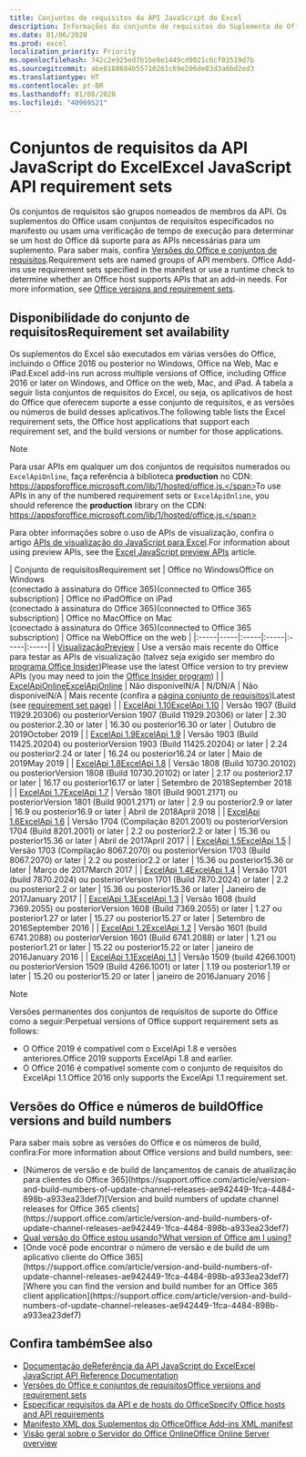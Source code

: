 ```yaml
---
title: Conjuntos de requisitos da API JavaScript do Excel
description: Informações do conjunto de requisitos do Suplemento do Office para Builds do Excel
ms.date: 01/06/2020
ms.prod: excel
localization_priority: Priority
ms.openlocfilehash: 742c2e925ed7b1be8e1449cd9021c6cf03519d7b
ms.sourcegitcommit: abe8188684b55710261c69e206de83d3a6bd2ed3
ms.translationtype: HT
ms.contentlocale: pt-BR
ms.lasthandoff: 01/08/2020
ms.locfileid: "40969521"
---
```

# <a name="excel-javascript-api-requirement-sets"></a><span data-ttu-id="0193b-103">Conjuntos de requisitos da API JavaScript do Excel</span><span class="sxs-lookup"><span data-stu-id="0193b-103">Excel JavaScript API requirement sets</span></span>

<span data-ttu-id="0193b-p101">Os conjuntos de requisitos são grupos nomeados de membros da API. Os suplementos do Office usam conjuntos de requisitos especificados no manifesto ou usam uma verificação de tempo de execução para determinar se um host do Office dá suporte para as APIs necessárias para um suplemento. Para saber mais, confira [Versões do Office e conjuntos de requisitos](/office/dev/add-ins/develop/office-versions-and-requirement-sets).</span><span class="sxs-lookup"><span data-stu-id="0193b-p101">Requirement sets are named groups of API members. Office Add-ins use requirement sets specified in the manifest or use a runtime check to determine whether an Office host supports APIs that an add-in needs. For more information, see [Office versions and requirement sets](/office/dev/add-ins/develop/office-versions-and-requirement-sets).</span></span>

## <a name="requirement-set-availability"></a><span data-ttu-id="0193b-107">Disponibilidade do conjunto de requisitos</span><span class="sxs-lookup"><span data-stu-id="0193b-107">Requirement set availability</span></span>

<span data-ttu-id="0193b-108">Os suplementos do Excel são executados em várias versões do Office, incluindo o Office 2016 ou posterior no Windows, Office na Web, Mac e iPad.</span><span class="sxs-lookup"><span data-stu-id="0193b-108">Excel add-ins run across multiple versions of Office, including Office 2016 or later on Windows, and Office on the web, Mac, and iPad.</span></span> <span data-ttu-id="0193b-109">A tabela a seguir lista conjuntos de requisitos do Excel, ou seja, os aplicativos de host do Office que oferecem suporte a esse conjunto de requisitos, e as versões ou números de build desses aplicativos.</span><span class="sxs-lookup"><span data-stu-id="0193b-109">The following table lists the Excel requirement sets, the Office host applications that support each requirement set, and the build versions or number for those applications.</span></span>

> [!NOTE]
> <span data-ttu-id="0193b-110">Para usar APIs em qualquer um dos conjuntos de requisitos numerados ou `ExcelApiOnline`, faça referência à biblioteca **production** no CDN: https://appsforoffice.microsoft.com/lib/1/hosted/office.js.</span><span class="sxs-lookup"><span data-stu-id="0193b-110">To use APIs in any of the numbered requirement sets or `ExcelApiOnline`, you should reference the **production** library on the CDN: https://appsforoffice.microsoft.com/lib/1/hosted/office.js.</span></span>
>
> <span data-ttu-id="0193b-111">Para obter informações sobre o uso de APIs de visualização, confira o artigo [APIs de visualização do JavaScript para Excel](./excel-preview-apis.md).</span><span class="sxs-lookup"><span data-stu-id="0193b-111">For information about using preview APIs, see the [Excel JavaScript preview APIs](./excel-preview-apis.md) article.</span></span>

|  <span data-ttu-id="0193b-112">Conjunto de requisitos</span><span class="sxs-lookup"><span data-stu-id="0193b-112">Requirement set</span></span>  |  <span data-ttu-id="0193b-113">Office no Windows</span><span class="sxs-lookup"><span data-stu-id="0193b-113">Office on Windows</span></span><br><span data-ttu-id="0193b-114">(conectado à assinatura do Office 365)</span><span class="sxs-lookup"><span data-stu-id="0193b-114">(connected to Office 365 subscription)</span></span>  |  <span data-ttu-id="0193b-115">Office no iPad</span><span class="sxs-lookup"><span data-stu-id="0193b-115">Office on iPad</span></span><br><span data-ttu-id="0193b-116">(conectado à assinatura do Office 365)</span><span class="sxs-lookup"><span data-stu-id="0193b-116">(connected to Office 365 subscription)</span></span>  |  <span data-ttu-id="0193b-117">Office no Mac</span><span class="sxs-lookup"><span data-stu-id="0193b-117">Office on Mac</span></span><br><span data-ttu-id="0193b-118">(conectado à assinatura do Office 365)</span><span class="sxs-lookup"><span data-stu-id="0193b-118">(connected to Office 365 subscription)</span></span>  | <span data-ttu-id="0193b-119">Office na Web</span><span class="sxs-lookup"><span data-stu-id="0193b-119">Office on the web</span></span> |
|:-----|-----|:-----|:-----|:-----|:-----|
| [<span data-ttu-id="0193b-120">Visualização</span><span class="sxs-lookup"><span data-stu-id="0193b-120">Preview</span></span>](excel-preview-apis.md)  | <span data-ttu-id="0193b-121">Use a versão mais recente do Office para testar as APIs de visualização (talvez seja exigido ser membro do [programa Office Insider](https://products.office.com/office-insider))</span><span class="sxs-lookup"><span data-stu-id="0193b-121">Please use the latest Office version to try preview APIs (you may need to join the [Office Insider program](https://products.office.com/office-insider))</span></span> |
| [<span data-ttu-id="0193b-122">ExcelApiOnline</span><span class="sxs-lookup"><span data-stu-id="0193b-122">ExcelApiOnline</span></span>](excel-api-online-requirement-set.md) | <span data-ttu-id="0193b-123">Não disponível</span><span class="sxs-lookup"><span data-stu-id="0193b-123">N/A</span></span> | <span data-ttu-id="0193b-124">N/D</span><span class="sxs-lookup"><span data-stu-id="0193b-124">N/A</span></span> | <span data-ttu-id="0193b-125">Não disponível</span><span class="sxs-lookup"><span data-stu-id="0193b-125">N/A</span></span> | <span data-ttu-id="0193b-126">Mais recente (confira a [página conjunto de requisitos](./excel-api-online-requirement-set.md))</span><span class="sxs-lookup"><span data-stu-id="0193b-126">Latest (see [requirement set page](./excel-api-online-requirement-set.md))</span></span> |
| [<span data-ttu-id="0193b-127">ExcelApi 1.10</span><span class="sxs-lookup"><span data-stu-id="0193b-127">ExcelApi 1.10</span></span>](excel-api-1-10-requirement-set.md) | <span data-ttu-id="0193b-128">Versão 1907 (Build 11929.20306) ou posterior</span><span class="sxs-lookup"><span data-stu-id="0193b-128">Version 1907 (Build 11929.20306) or later</span></span> | <span data-ttu-id="0193b-129">2.30 ou posterior.</span><span class="sxs-lookup"><span data-stu-id="0193b-129">2.30 or later</span></span> | <span data-ttu-id="0193b-130">16.30 ou posterior</span><span class="sxs-lookup"><span data-stu-id="0193b-130">16.30 or later</span></span> | <span data-ttu-id="0193b-131">Outubro de 2019</span><span class="sxs-lookup"><span data-stu-id="0193b-131">October 2019</span></span> |
| [<span data-ttu-id="0193b-132">ExcelApi 1.9</span><span class="sxs-lookup"><span data-stu-id="0193b-132">ExcelApi 1.9</span></span>](excel-api-1-9-requirement-set.md)  | <span data-ttu-id="0193b-133">Versão 1903 (Build 11425.20204) ou posterior</span><span class="sxs-lookup"><span data-stu-id="0193b-133">Version 1903 (Build 11425.20204) or later</span></span> | <span data-ttu-id="0193b-134">2.24 ou posterior</span><span class="sxs-lookup"><span data-stu-id="0193b-134">2.24 or later</span></span> | <span data-ttu-id="0193b-135">16.24 ou posterior</span><span class="sxs-lookup"><span data-stu-id="0193b-135">16.24 or later</span></span> | <span data-ttu-id="0193b-136">Maio de 2019</span><span class="sxs-lookup"><span data-stu-id="0193b-136">May 2019</span></span> |
| [<span data-ttu-id="0193b-137">ExcelApi 1.8</span><span class="sxs-lookup"><span data-stu-id="0193b-137">ExcelApi 1.8</span></span>](excel-api-1-8-requirement-set.md)  | <span data-ttu-id="0193b-138">Versão 1808 (Build 10730.20102) ou posterior</span><span class="sxs-lookup"><span data-stu-id="0193b-138">Version 1808 (Build 10730.20102) or later</span></span> | <span data-ttu-id="0193b-139">2.17 ou posterior</span><span class="sxs-lookup"><span data-stu-id="0193b-139">2.17 or later</span></span> | <span data-ttu-id="0193b-140">16.17 ou posterior</span><span class="sxs-lookup"><span data-stu-id="0193b-140">16.17 or later</span></span> | <span data-ttu-id="0193b-141">Setembro de 2018</span><span class="sxs-lookup"><span data-stu-id="0193b-141">September 2018</span></span> |
| [<span data-ttu-id="0193b-142">ExcelApi 1.7</span><span class="sxs-lookup"><span data-stu-id="0193b-142">ExcelApi 1.7</span></span>](excel-api-1-7-requirement-set.md)  | <span data-ttu-id="0193b-143">Versão 1801 (Build 9001.2171) ou posterior</span><span class="sxs-lookup"><span data-stu-id="0193b-143">Version 1801 (Build 9001.2171) or later</span></span>   | <span data-ttu-id="0193b-144">2.9 ou posterior</span><span class="sxs-lookup"><span data-stu-id="0193b-144">2.9 or later</span></span>  | <span data-ttu-id="0193b-145">16.9 ou posterior</span><span class="sxs-lookup"><span data-stu-id="0193b-145">16.9 or later</span></span>  | <span data-ttu-id="0193b-146">Abril de 2018</span><span class="sxs-lookup"><span data-stu-id="0193b-146">April 2018</span></span> |
| [<span data-ttu-id="0193b-147">ExcelApi 1.6</span><span class="sxs-lookup"><span data-stu-id="0193b-147">ExcelApi 1.6</span></span>](excel-api-1-6-requirement-set.md)  | <span data-ttu-id="0193b-148">Versão 1704 (Compilação 8201.2001) ou posterior</span><span class="sxs-lookup"><span data-stu-id="0193b-148">Version 1704 (Build 8201.2001) or later</span></span>   | <span data-ttu-id="0193b-149">2.2 ou posterior</span><span class="sxs-lookup"><span data-stu-id="0193b-149">2.2 or later</span></span>  | <span data-ttu-id="0193b-150">15.36 ou posterior</span><span class="sxs-lookup"><span data-stu-id="0193b-150">15.36 or later</span></span> | <span data-ttu-id="0193b-151">Abril de 2017</span><span class="sxs-lookup"><span data-stu-id="0193b-151">April 2017</span></span> |
| [<span data-ttu-id="0193b-152">ExcelApi 1.5</span><span class="sxs-lookup"><span data-stu-id="0193b-152">ExcelApi 1.5</span></span>](excel-api-1-5-requirement-set.md)  | <span data-ttu-id="0193b-153">Versão 1703 (Compilação 8067.2070) ou posterior</span><span class="sxs-lookup"><span data-stu-id="0193b-153">Version 1703 (Build 8067.2070) or later</span></span>   | <span data-ttu-id="0193b-154">2.2 ou posterior</span><span class="sxs-lookup"><span data-stu-id="0193b-154">2.2 or later</span></span>  | <span data-ttu-id="0193b-155">15.36 ou posterior</span><span class="sxs-lookup"><span data-stu-id="0193b-155">15.36 or later</span></span> | <span data-ttu-id="0193b-156">Março de 2017</span><span class="sxs-lookup"><span data-stu-id="0193b-156">March 2017</span></span> |
| [<span data-ttu-id="0193b-157">ExcelApi 1.4</span><span class="sxs-lookup"><span data-stu-id="0193b-157">ExcelApi 1.4</span></span>](excel-api-1-4-requirement-set.md)  | <span data-ttu-id="0193b-158">Versão 1701 (build 7870.2024) ou posterior</span><span class="sxs-lookup"><span data-stu-id="0193b-158">Version 1701 (Build 7870.2024) or later</span></span>   | <span data-ttu-id="0193b-159">2.2 ou posterior</span><span class="sxs-lookup"><span data-stu-id="0193b-159">2.2 or later</span></span>  | <span data-ttu-id="0193b-160">15.36 ou posterior</span><span class="sxs-lookup"><span data-stu-id="0193b-160">15.36 or later</span></span> | <span data-ttu-id="0193b-161">Janeiro de 2017</span><span class="sxs-lookup"><span data-stu-id="0193b-161">January 2017</span></span> |
| [<span data-ttu-id="0193b-162">ExcelApi 1.3</span><span class="sxs-lookup"><span data-stu-id="0193b-162">ExcelApi 1.3</span></span>](excel-api-1-3-requirement-set.md)  | <span data-ttu-id="0193b-163">Versão 1608 (build 7369.2055) ou posterior</span><span class="sxs-lookup"><span data-stu-id="0193b-163">Version 1608 (Build 7369.2055) or later</span></span>   | <span data-ttu-id="0193b-164">1.27 ou posterior</span><span class="sxs-lookup"><span data-stu-id="0193b-164">1.27 or later</span></span> | <span data-ttu-id="0193b-165">15.27 ou posterior</span><span class="sxs-lookup"><span data-stu-id="0193b-165">15.27 or later</span></span> | <span data-ttu-id="0193b-166">Setembro de 2016</span><span class="sxs-lookup"><span data-stu-id="0193b-166">September 2016</span></span> |
| [<span data-ttu-id="0193b-167">ExcelApi 1.2</span><span class="sxs-lookup"><span data-stu-id="0193b-167">ExcelApi 1.2</span></span>](excel-api-1-2-requirement-set.md)  | <span data-ttu-id="0193b-168">Versão 1601 (build 6741.2088) ou posterior</span><span class="sxs-lookup"><span data-stu-id="0193b-168">Version 1601 (Build 6741.2088) or later</span></span>   | <span data-ttu-id="0193b-169">1.21 ou posterior</span><span class="sxs-lookup"><span data-stu-id="0193b-169">1.21 or later</span></span> | <span data-ttu-id="0193b-170">15.22 ou posterior</span><span class="sxs-lookup"><span data-stu-id="0193b-170">15.22 or later</span></span> | <span data-ttu-id="0193b-171">janeiro de 2016</span><span class="sxs-lookup"><span data-stu-id="0193b-171">January 2016</span></span> |
| [<span data-ttu-id="0193b-172">ExcelApi 1.1</span><span class="sxs-lookup"><span data-stu-id="0193b-172">ExcelApi 1.1</span></span>](excel-api-1-1-requirement-set.md)  | <span data-ttu-id="0193b-173">Versão 1509 (build 4266.1001) ou posterior</span><span class="sxs-lookup"><span data-stu-id="0193b-173">Version 1509 (Build 4266.1001) or later</span></span>   | <span data-ttu-id="0193b-174">1.19 ou posterior</span><span class="sxs-lookup"><span data-stu-id="0193b-174">1.19 or later</span></span> | <span data-ttu-id="0193b-175">15.20 ou posterior</span><span class="sxs-lookup"><span data-stu-id="0193b-175">15.20 or later</span></span> | <span data-ttu-id="0193b-176">janeiro de 2016</span><span class="sxs-lookup"><span data-stu-id="0193b-176">January 2016</span></span> |

> [!NOTE]
> <span data-ttu-id="0193b-177">Versões permanentes dos conjuntos de requisitos de suporte do Office como a seguir:</span><span class="sxs-lookup"><span data-stu-id="0193b-177">Perpetual versions of Office support requirement sets as follows:</span></span>
>
> - <span data-ttu-id="0193b-178">O Office 2019 é compatível com o ExcelApi 1.8 e versões anteriores.</span><span class="sxs-lookup"><span data-stu-id="0193b-178">Office 2019 supports ExcelApi 1.8 and earlier.</span></span>
> - <span data-ttu-id="0193b-179">O Office 2016 é compatível somente com o conjunto de requisitos do ExcelApi 1.1.</span><span class="sxs-lookup"><span data-stu-id="0193b-179">Office 2016 only supports the ExcelApi 1.1 requirement set.</span></span>

## <a name="office-versions-and-build-numbers"></a><span data-ttu-id="0193b-180">Versões do Office e números de build</span><span class="sxs-lookup"><span data-stu-id="0193b-180">Office versions and build numbers</span></span>

<span data-ttu-id="0193b-181">Para saber mais sobre as versões do Office e os números de build, confira:</span><span class="sxs-lookup"><span data-stu-id="0193b-181">For more information about Office versions and build numbers, see:</span></span>

- <span data-ttu-id="0193b-182">
  [Números de versão e de build de lançamentos de canais de atualização para clientes do Office 365](https://support.office.com/article/version-and-build-numbers-of-update-channel-releases-ae942449-1fca-4484-898b-a933ea23def7)</span><span class="sxs-lookup"><span data-stu-id="0193b-182">[Version and build numbers of update channel releases for Office 365 clients](https://support.office.com/article/version-and-build-numbers-of-update-channel-releases-ae942449-1fca-4484-898b-a933ea23def7)</span></span>
- [<span data-ttu-id="0193b-183">Qual versão do Office estou usando?</span><span class="sxs-lookup"><span data-stu-id="0193b-183">What version of Office am I using?</span></span>](https://support.office.com/article/What-version-of-Office-am-I-using-932788b8-a3ce-44bf-bb09-e334518b8b19)
- <span data-ttu-id="0193b-184">
  [Onde você pode encontrar o número de versão e de build de um aplicativo cliente do Office 365](https://support.office.com/article/version-and-build-numbers-of-update-channel-releases-ae942449-1fca-4484-898b-a933ea23def7)</span><span class="sxs-lookup"><span data-stu-id="0193b-184">[Where you can find the version and build number for an Office 365 client application](https://support.office.com/article/version-and-build-numbers-of-update-channel-releases-ae942449-1fca-4484-898b-a933ea23def7)</span></span>

## <a name="see-also"></a><span data-ttu-id="0193b-185">Confira também</span><span class="sxs-lookup"><span data-stu-id="0193b-185">See also</span></span>

- [<span data-ttu-id="0193b-186">Documentação deReferência da API JavaScript do Excel</span><span class="sxs-lookup"><span data-stu-id="0193b-186">Excel JavaScript API Reference Documentation</span></span>](/javascript/api/excel)
- [<span data-ttu-id="0193b-187">Versões do Office e conjuntos de requisitos</span><span class="sxs-lookup"><span data-stu-id="0193b-187">Office versions and requirement sets</span></span>](/office/dev/add-ins/develop/office-versions-and-requirement-sets)
- [<span data-ttu-id="0193b-188">Especificar requisitos da API e de hosts do Office</span><span class="sxs-lookup"><span data-stu-id="0193b-188">Specify Office hosts and API requirements</span></span>](/office/dev/add-ins/develop/specify-office-hosts-and-api-requirements)
- [<span data-ttu-id="0193b-189">Manifesto XML dos Suplementos do Office</span><span class="sxs-lookup"><span data-stu-id="0193b-189">Office Add-ins XML manifest</span></span>](/office/dev/add-ins/develop/add-in-manifests)
- [<span data-ttu-id="0193b-190">Visão geral sobre o Servidor do Office Online</span><span class="sxs-lookup"><span data-stu-id="0193b-190">Office Online Server overview</span></span>](/officeonlineserver/office-online-server-overview)
